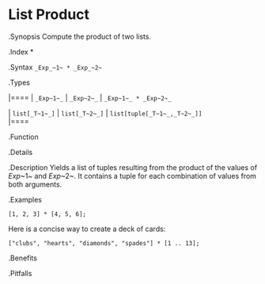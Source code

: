 # List Product

.Synopsis
Compute the product of two lists.

.Index
*

.Syntax
`_Exp_~1~ * _Exp_~2~`

.Types


|====
| `_Exp~1~_`     |  `_Exp~2~_`     | `_Exp~1~_ * _Exp~2~_`         

| `list[_T~1~_]` |  `list[_T~2~_]` | `list[tuple[_T~1~_,_T~2~_]]`  
|====

.Function

.Details

.Description
Yields a list of tuples resulting from the product of the values of _Exp_~1~ and _Exp_~2~. 
It contains a tuple for each combination of values from both arguments.

.Examples
```rascal-shell
[1, 2, 3] * [4, 5, 6];
```
Here is a concise way to create a deck of cards:
```rascal-shell
["clubs", "hearts", "diamonds", "spades"] * [1 .. 13];
```

.Benefits

.Pitfalls

